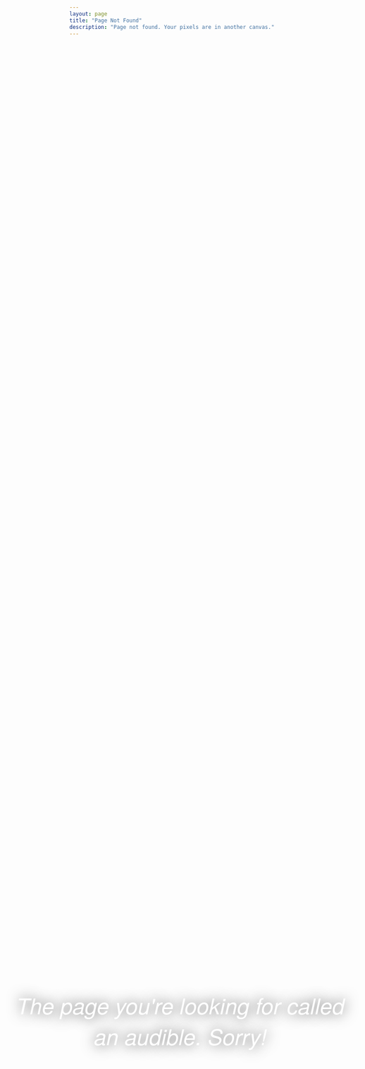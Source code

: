 ```yaml
---
layout: page
title: "Page Not Found"
description: "Page not found. Your pixels are in another canvas."
---
```

<style>
      * {
        margin:               0;
        padding:              0;
      }

      html {
        min-height:           100%;
      }

      body {
        background:           url('/images/robfordlulz.gif') center center no-repeat fixed;
        background-size:      cover;
        height:               100%;
      }

      p {
        color:                white;
        font-size:            50px;
        font-family:          "Adelle", "Helvetica Neue", Arial, sans-serif;
        font-style:           italic;
        text-align:           center;
        text-shadow:          0 0 30px rgba(0,0,0, 0.7);
      }

      .container {
        height:               300px;

        margin-top:          -150px;
        position:             absolute;
        top:                  60%;
        left: 10%;
        right: 10%;
      }

      @media (max-width:      586px) {
        .container {
          margin-top:        -100px;
        }

        .logo-container,
        p {
          max-width:          300px;
        }

        p {
          font-size:          30px;
        }
      }
</style>

<div class="container"><p>The page you're looking for called an audible. Sorry!</p></div>